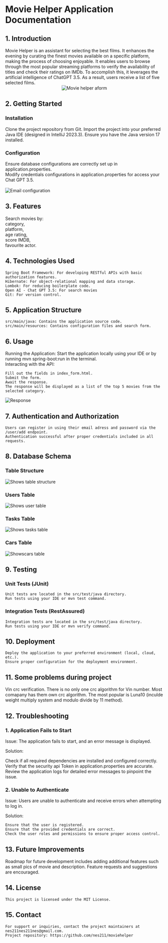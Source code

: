 # Movie Helper Application Documentation

## 1. Introduction
<div class="wrap-text">
Movie Helper is an assistant for selecting the best films. It enhances the evening by curating the finest movies available on a specific platform, making the process of choosing enjoyable. It enables users to browse through the most popular streaming platforms to verify the availability of titles and check their ratings on IMDb. To accomplish this, it leverages the artificial intelligence of ChatGPT 3.5. As a result, users receive a list of five selected films.
</div>
<div style="text-align: center">
    <img alt="Movie helper aform" src="https://github.com/nes211/moviehelper/blob/4015c17337d36ca9e312e7560d9b5e218a081f41/img/html_form.jpg">
</div>


## 2. Getting Started
### Installation
<div class="wrap-text">
    Clone the project repository from Git.
    Import the project into your preferred Java IDE (designed in IntelliJ 2023.3).
    Ensure you have the Java version 17 installed.
</div>  

### Configuration
<div class="wrap-text">
    Ensure database configurations are correctly set up in application.properties.
   <br> Modify credentials configurations in application.properties for access your Chat GPT 3.5.    
</div>
<br>
<img alt="Email configuration" src="https://github.com/nes211/moviehelper/blob/561a98fb164a11afaad200372edff21ebff77dde/img/application_config.jpg">

## 3. Features

<div class="wrap-text">
Search movies by:
    <br>    category,
     <br>    platform,
     <br>    age rating,
     <br>    score IMDB,
     <br>    favourite actor.
</div>

## 4. Technologies Used

    Spring Boot Framework: For developing RESTful APIs with basic authorization features.
    Hibernate: For object-relational mapping and data storage.
    Lombok: For reducing boilerplate code.
    Open AI - Chat GPT 3.5: For search movies
    Git: For version control.

## 5. Application Structure

    src/main/java: Contains the application source code.
    src/main/resources: Contains configuration files and search form.

## 6. Usage
<div class="wrap-text">
    Running the Application:
        Start the application locally using your IDE or by running mvn spring-boot:run in the terminal.
</div>

<div class="wrap-text">
  Interacting with the API:

    Fill out the fields in index_form.html.
    Submit the form.
    Await the response.
    The response will be displayed as a list of the top 5 movies from the selected category.
    
</div>
<img alt="Response" src="https://github.com/nes211/moviehelper/blob/cf5c65740fea0657f5c51cdbec24da503f5b19ca/img/html_response.jpg">
<br>

## 7. Authentication and Authorization

    Users can register in using their email adress and password via the /user/add endpoint.
    Authentication successful after proper credentials included in all requests.

## 8. Database Schema

### Table Structure
<img alt="Shows table structure" src="https://github.com/nes211/Workshop/blob/249e7df7c38367da0c3878e1564520ffb0b7f1ad/img/structore.jpg">

### Users Table
<img alt="Shows user table" src="https://github.com/nes211/Workshop/blob/249e7df7c38367da0c3878e1564520ffb0b7f1ad/img/users.jpg">

### Tasks Table
<img alt="Shows tasks table" src="https://github.com/nes211/Workshop/blob/249e7df7c38367da0c3878e1564520ffb0b7f1ad/img/tasks.jpg">


### Cars Table 
<img alt="Showscars table" src="https://github.com/nes211/Workshop/blob/249e7df7c38367da0c3878e1564520ffb0b7f1ad/img/cars.jpg">

## 9. Testing

### Unit Tests (JUnit)

    Unit tests are located in the src/test/java directory.
    Run tests using your IDE or mvn test command.

### Integration Tests (RestAssured)

    Integration tests are located in the src/test/java directory.
    Run tests using your IDE or mvn verify command.

## 10. Deployment

    Deploy the application to your preferred environment (local, cloud, etc.).
    Ensure proper configuration for the deployment environment.

## 11. Some problems during project
<div class="wrap-text">
    Vin crc verification. There is no only one crc algorithm for Vin number. Most comapany has them own crc algorithm. The most popular is Luna10 
    (inculde weight multiply system and modulo divide by 11 method).
</div>

## 12. Troubleshooting

  ### 1. Application Fails to Start

Issue: The application fails to start, and an error message is displayed.

Solution:
<div class="wrap-text">
    Check if all required dependencies are installed and configured correctly.
    Verify that the security api Token in application.properties are accurate.
    Review the application logs for detailed error messages to pinpoint the issue.
</div>
 
 ### 2. Unable to Authenticate

Issue: Users are unable to authenticate and receive errors when attempting to log in.

Solution:

    Ensure that the user is registered.
    Ensure that the provided credentials are correct.
    Check the user roles and permissions to ensure proper access control.


## 13. Future Improvements
<div class="wrap-text">
    Roadmap for future development includes adding additional features such as small pics of movie and description.
    Feature requests and suggestions are encouraged.
</div>

## 14. License

    This project is licensed under the MIT License.

## 15. Contact

    For support or inquiries, contact the project maintainers at nes211nes211nes@gmail.com.
    Project repository: https://github.com/nes211/moviehelper


